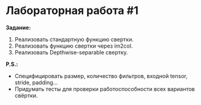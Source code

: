 # Лабораторная работа #1
**Задание:**

1) Реализовать стандартную функцию свертки​.
2) Реализовать функцию свертки через im2col.
3) Реализовать Depthwise-separable свертку.

**P.S.:**
* Специфицировать размер, количество фильтров, входной tensor, stride, padding...
* Придумать тесты для проверки работоспособности всех вариантов свёртки.​